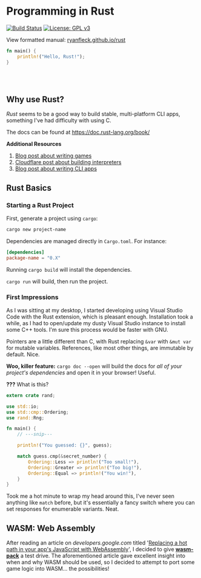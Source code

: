 # Programming in Rust

  [![Build Status](https://travis-ci.org/RyanFleck/Projects.svg?branch=master)](https://travis-ci.org/RyanFleck/Projects)  [![License: GPL v3](https://img.shields.io/badge/License-GPL%20v3-blue.svg)](https://www.gnu.org/licenses/gpl-3.0)

  View formatted manual: [ryanfleck.github.io/rust](https://ryanfleck.github.io/rust)
  

```rust
fn main() {
    println!("Hello, Rust!");
}
```

<br />


<br />

## Why use Rust?

*Rust* seems to be a good way to build stable, multi-platform CLI apps, something I've had difficulty with using C.

The docs can be found at <https://doc.rust-lang.org/book/>

**Additional Resources**
1. [Blog post about writing games](http://iolivia.me/posts/24-hours-of-rust-game-dev/)
1. [Cloudflare post about building interpreters](https://blog.cloudflare.com/building-fast-interpreters-in-rust/)
1. [Blog post about writing CLI apps](https://mattgathu.github.io/writing-cli-app-rust/)

## Rust Basics

### Starting a Rust Project

First, generate a project using `cargo`:

```bash
cargo new project-name
```

Dependencies are managed directly in `Cargo.toml`. For instance:
```toml
[dependencies]
package-name = "0.X"
```

Running `cargo build` will install the dependencies.

`cargo run` will build, then run the project.

### First Impressions

As I was sitting at my desktop, I started developing using Visual Studio Code with the Rust extension, which is pleasant enough. Installation took a while, as I had to open/update my dusty Visual Studio instance to install some C++ tools. I'm sure this process would be faster with GNU.

Pointers are a little different than C, with Rust replacing `&var` with `&mut var` for mutable variables. References, like most other things, are immutable by default. Nice.

**Woo, killer feature:** `cargo doc --open` will build the docs for *all of your project's dependencies* and open it in your browser! Useful.

**???** What is this?

```rust
extern crate rand;

use std::io;
use std::cmp::Ordering;
use rand::Rng;

fn main() {
    // ---snip---

    println!("You guessed: {}", guess);

    match guess.cmp(&secret_number) {
        Ordering::Less => println!("Too small!"),
        Ordering::Greater => println!("Too big!"),
        Ordering::Equal => println!("You win!"),
    }
}
```

Took me a hot minute to wrap my head around this, I've never seen anything like `match` before, but it's essentially a fancy switch where you can set responses for enumerable variants. Neat.

## **WASM**: Web Assembly

After reading an article on *developers.google.com* titled '[Replacing a hot path in your app's JavaScript with WebAssembly](https://developers.google.com/web/updates/2019/02/hotpath-with-wasm)', I decided to give [**wasm-pack**](https://rustwasm.github.io/wasm-pack/) a test drive. The aforementioned article gave excellent insight into when and why WASM should be used, so I decided to attempt to port some game logic into WASM... the possibilities!
